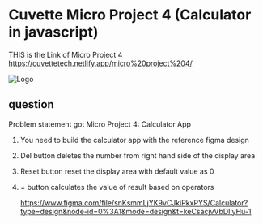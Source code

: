 
# Cuvette Micro Project 4 (Calculator in javascript)

THIS is the Link of Micro Project 4 https://cuvettetech.netlify.app/micro%20project%204/


![Logo]([https://github.com/AJIT-KUMAR-PANDIT/Cuvette-Tech/blob/main/Micro%20Project%203/MicroProject3.gif?ra](https://raw.githubusercontent.com/AJIT-KUMAR-PANDIT/Cuvette-Tech/main/Micro%20Project%204/resource/img/Micro%20Project%204gif.gif))


## question

Problem statement got Micro Project 4:  Calculator App
1. You need to build the calculator app with the reference figma design
2. Del button deletes the number from right hand side of the display area
3. Reset button reset the display area with default value as 0
4. = button calculates the value of result based on operators

   https://www.figma.com/file/snKsmmLjYK9vCJkiPkxPYS/Calculator?type=design&node-id=0%3A1&mode=design&t=keCsacjvVbDIiyHu-1

